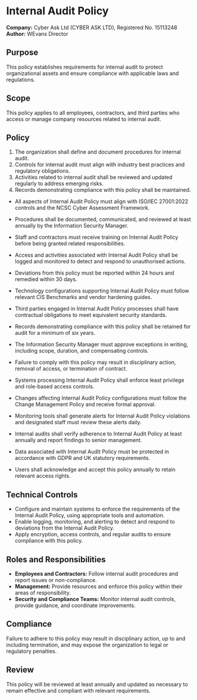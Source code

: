 # Internal Audit Policy

**Company:** Cyber Ask Ltd (CYBER ASK LTD), Registered No. 15113248  
**Author:** WEvans Director

## Purpose

This policy establishes requirements for internal audit to protect organizational assets and ensure compliance with applicable laws and regulations.

## Scope

This policy applies to all employees, contractors, and third parties who access or manage company resources related to internal audit.

## Policy
1. The organization shall define and document procedures for internal audit.
2. Controls for internal audit must align with industry best practices and regulatory obligations.
3. Activities related to internal audit shall be reviewed and updated regularly to address emerging risks.
4. Records demonstrating compliance with this policy shall be maintained.

- All aspects of Internal Audit Policy must align with ISO/IEC 27001:2022 controls and the NCSC Cyber Assessment Framework.
- Procedures shall be documented, communicated, and reviewed at least annually by the Information Security Manager.
- Staff and contractors must receive training on Internal Audit Policy before being granted related responsibilities.
- Access and activities associated with Internal Audit Policy shall be logged and monitored to detect and respond to unauthorised actions.
- Deviations from this policy must be reported within 24 hours and remedied within 30 days.
- Technology configurations supporting Internal Audit Policy must follow relevant CIS Benchmarks and vendor hardening guides.
- Third parties engaged in Internal Audit Policy processes shall have contractual obligations to meet equivalent security standards.
- Records demonstrating compliance with this policy shall be retained for audit for a minimum of six years.
- The Information Security Manager must approve exceptions in writing, including scope, duration, and compensating controls.
- Failure to comply with this policy may result in disciplinary action, removal of access, or termination of contract.

- Systems processing Internal Audit Policy shall enforce least privilege and role-based access controls.
- Changes affecting Internal Audit Policy configurations must follow the Change Management Policy and receive formal approval.
- Monitoring tools shall generate alerts for Internal Audit Policy violations and designated staff must review these alerts daily.
- Internal audits shall verify adherence to Internal Audit Policy at least annually and report findings to senior management.
- Data associated with Internal Audit Policy must be protected in accordance with GDPR and UK statutory requirements.
- Users shall acknowledge and accept this policy annually to retain relevant access rights.

## Technical Controls

- Configure and maintain systems to enforce the requirements of the Internal Audit Policy, using appropriate tools and automation.
- Enable logging, monitoring, and alerting to detect and respond to deviations from the Internal Audit Policy.
- Apply encryption, access controls, and regular audits to ensure compliance with this policy.

## Roles and Responsibilities

- **Employees and Contractors:** Follow internal audit procedures and report issues or non-compliance.
- **Management:** Provide resources and enforce this policy within their areas of responsibility.
- **Security and Compliance Teams:** Monitor internal audit controls, provide guidance, and coordinate improvements.

## Compliance

Failure to adhere to this policy may result in disciplinary action, up to and including termination, and may expose the organization to legal or regulatory penalties.

## Review

This policy will be reviewed at least annually and updated as necessary to remain effective and compliant with relevant requirements.
